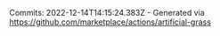 Commits: 2022-12-14T14:15:24.383Z - Generated via https://github.com/marketplace/actions/artificial-grass
<br>
